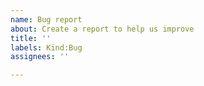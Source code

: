 ```yaml
---
name: Bug report
about: Create a report to help us improve
title: ''
labels: Kind:Bug
assignees: ''

---
```

